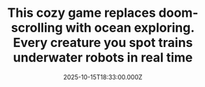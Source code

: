 ---
title: "This cozy game replaces doom-scrolling with ocean exploring. Every creature you spot trains underwater robots in real time"
date: 2025-10-15T18:33:00.000Z
category: Human Kindness
externalLink: "https://www.goodgoodgood.co/articles/video-game-fathomverse-aquarium-app"
image: ""
excerpt: "FathomVerse, created by the Monterey Bay Aquarium Research Institute, combines citizen science with fun mini games that aid ocean expeditions in real time.…"
---
